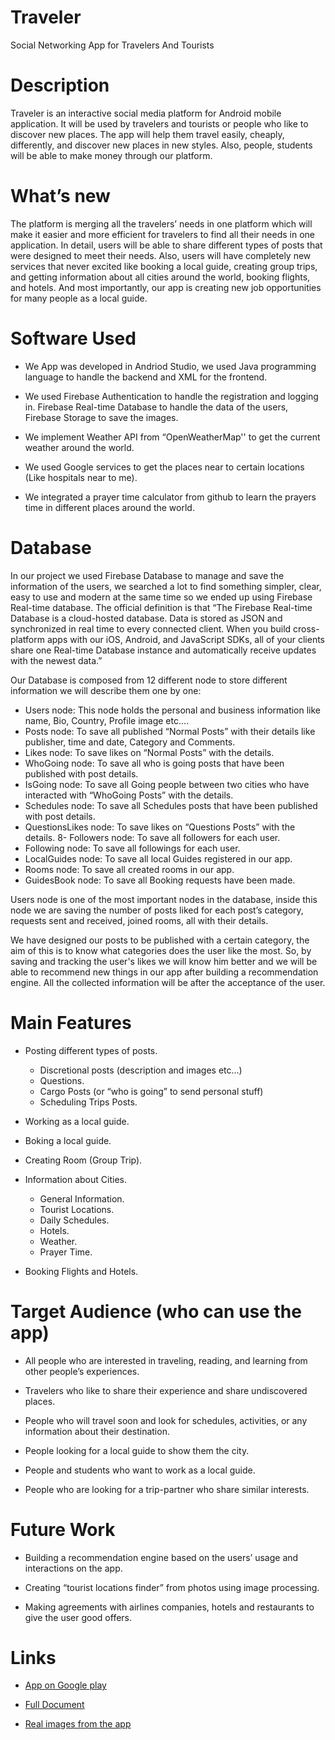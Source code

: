 # Traveler
Social Networking App for Travelers And Tourists 

# Description 
Traveler is an interactive social media platform for Android mobile application. It will be used by travelers and tourists or people who like to discover new places. The app will help them travel easily, cheaply, differently, and discover new places in new styles. Also, people, students will be able to make money through our platform. 

# What’s new
The platform is merging all the travelers’ needs in one platform which will make it easier and more efficient for travelers to find all their needs in one application.
In detail, users will be able to share different types of posts that were designed to meet their needs. Also, users will have completely new services that never excited like booking a local guide, creating group trips, and getting information about all cities around the world, booking flights, and hotels. And most importantly, our app is creating new job opportunities for many people as a local guide.

# Software Used 
* We App was developed in Andriod Studio, we used Java programming language to handle the backend and XML for the frontend.

* We used Firebase Authentication to handle the registration and logging in. Firebase Real-time Database to handle the data of the users, Firebase Storage to save the images. 

* We implement Weather API from “OpenWeatherMap'' to get the current weather around the world. 

* We used Google services to get the places near to certain locations (Like hospitals near to me). 

* We integrated a prayer time calculator from github to learn the prayers time in different places around the world. 


# Database 
 
In our project we used Firebase Database to manage and save the information of the users, we searched a lot to find something simpler, clear, easy to use and modern at the same time so we ended up using Firebase Real-time database. 
The official definition is that “The Firebase Real-time Database is a cloud-hosted database. Data is stored as JSON and synchronized in real time to every connected client. When you build cross-platform apps with our iOS, Android, and JavaScript SDKs, all of your clients share one Real-time Database instance and automatically receive updates with the newest data.” 
 
Our Database is composed from 12 different node to store different information we will describe them one by one:  
*	Users node: This node holds the personal and business information like name, Bio, Country, Profile image etc.… 
*	Posts node: To save all published “Normal Posts” with their details like publisher, time and date, Category and Comments. 
*	Likes node: To save likes on “Normal Posts” with the details. 
*	WhoGoing node: To save all who is going posts that have been published with post details. 
*	IsGoing node: To save all Going people between two cities who have interacted with 
“WhoGoing Posts” with the details. 
*	Schedules node: To save all Schedules posts that have been published with post details. 
*	QuestionsLikes node: To save likes on “Questions Posts” with the details. 8- Followers node: To save all followers for each user. 
*	Following node: To save all followings for each user. 
*	LocalGuides node: To save all local Guides registered in our app. 
*	Rooms node: To save all created rooms in our app. 
*	GuidesBook node: To save all Booking requests have been made. 
 
Users node is one of the most important nodes in the database, inside this node we are saving the number of posts liked for each post’s category, requests sent and received, joined rooms, all with their details. 
 
We have designed our posts to be published with a certain category, the aim of this is to know what categories does the user like the most. So, by saving and tracking the user's likes we will know him better and we will be able to recommend new things in our app after building a recommendation engine. 
All the collected information will be after the acceptance of the user. 

# Main Features

* Posting different types of posts.

    *	Discretional posts (description and images etc...)
    *	Questions.
    *	Cargo Posts (or “who is going” to send personal stuff)
    *	Scheduling Trips Posts.
    
* Working as a local guide.

* Boking a local guide.

* Creating Room (Group Trip).

* Information about Cities.

    *	General Information. 
    *	Tourist Locations. 
    *	Daily Schedules. 
    *	Hotels. 
    *	Weather. 
    *	Prayer Time. 
    
* Booking Flights and Hotels.


# Target Audience (who can use the app)

* All people who are interested in traveling, reading, and learning from other people’s experiences. 

* Travelers who like to share their experience and share undiscovered places. 

* People who will travel soon and look for schedules, activities, or any information about their destination.

* People looking for a local guide to show them the city.

* People and students who want to work as a local guide.

* People who are looking for a trip-partner who share similar interests. 



# Future Work

*	Building a recommendation engine based on the users’ usage and interactions on the app.

*	Creating “tourist locations finder” from photos using image processing. 

*	Making agreements with airlines companies, hotels and restaurants to give the user good offers.


# Links 

* [App on Google play](https://play.google.com/store/apps/details?id=com.app.demotraveler)

* [Full Document](https://drive.google.com/file/d/1O3FU4e78-M1ecpJhOX8FbgcDQbeDhIef/view?usp=sharing)

* [Real images from the app](https://drive.google.com/drive/folders/1A16CJDQVQp0inlYjXxgMhF9Sar7D2MNv?usp=sharing)


